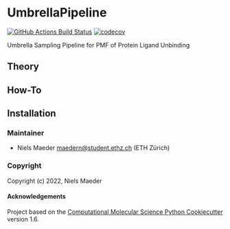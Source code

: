 UmbrellaPipeline
==============================
[//]: # (Badges)
[![GitHub Actions Build Status](https://github.com/nmaeder/UmbrellaPipeline/workflows/CI/badge.svg)](https://github.com/nmaeder/UmbrellaPipeline/actions?query=workflow%3ACI)
[![codecov](https://codecov.io/gh/nmaeder/UmbrellaPipeline/branch/main/graph/badge.svg)](https://codecov.io/gh/nmaeder/UmbrellaPipeline/branch/main)


Umbrella Sampling Pipeline for PMF of Protein Ligand Unbinding

## Theory



## How-To



## Installation


### Maintainer

- Niels Maeder <maedern@student.ethz.ch> (ETH Zürich)

### Copyright

Copyright (c) 2022, Niels Maeder


#### Acknowledgements
 
Project based on the 
[Computational Molecular Science Python Cookiecutter](https://github.com/molssi/cookiecutter-cms) version 1.6.
